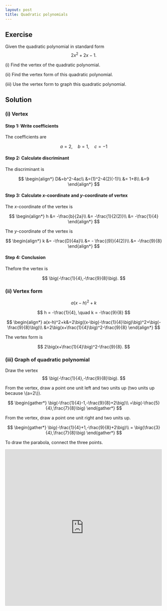 ```yaml
---
layout: post
title: Quadratic polynomials
---
```


## Exercise

Given the quadratic polynomial in standard form
$$
2x^2+2x-1.
$$

(i) Find the vertex of the quadratic polynomial.

(ii) Find the vertex form of this quadratic polynomial.

(iii) Use the vertex form to graph this quadratic polynomial.

## Solution

### (i) Vertex

#### Step 1: Write coefficients

The coefficients are

$$
a=2, \quad b=1,\quad c=-1
$$

#### Step 2: Calculate discriminant

The discriminant is

$$
\begin{align*}
D&=b^2-4ac\\
&=(1)^2-4(2)(-1)\\
&= 1+8\\
&=9
\end{align*}
$$

#### Step 3: Calculate *x*-coordinate and *y*-coordinate of vertex

The *x*-coordinate of the vertex is

$$
\begin{align*}
h &= -\frac{b}{2a}\\
&= -\frac{1}{2(2)}\\
&= -\frac{1}{4}
\end{align*}
$$

The *y*-coordinate of the vertex is

$$
\begin{align*}
k &= -\frac{D}{4a}\\
&= - \frac{(9)}{4(2)}\\
&= -\frac{9}{8}
\end{align*}
$$

#### Step 4: Conclusion

Thefore the vertex is

$$
\big(-\frac{1}{4},-\frac{9}{8}\big).
$$

### (ii) Vertex form

$$
a(x-h)^2+k
$$

$$
h = -\frac{1}{4}, \quad k = -\frac{9}{8}
$$


$$
\begin{align*}
a(x-h)^2+k&=2\big((x-\big(-\frac{1}{4}\big)\big)^2+\big(-\frac{9}{8}\big)\\
&=2\big(x+\frac{1}{4}\big)^2-\frac{9}{8}
\end{align*}
$$

The vertex form is

$$
2\big(x+\frac{1}{4}\big)^2-\frac{9}{8}.
$$

### (iii) Graph of quadratic polynomial

Draw the vertex
$$
\big(-\frac{1}{4},-\frac{9}{8}\big).
$$

From the vertex, draw a point one unit left and two units up (two units up because \\(a=2\\)).

$$
\begin{gather*}
\big(-\frac{1}{4}-1,-\frac{9}{8}+2\big)\\
=\big(-\frac{5}{4},\frac{7}{8}\big)
\end{gather*}
$$

From the vertex, draw a point one unit right and two units up.

$$
\begin{gather*}
\big(-\frac{1}{4}+1,-\frac{9}{8}+2\big)\\
= \big(\frac{3}{4},\frac{7}{8}\big)
\end{gather*}
$$

To draw the parabola, connect the three points.

<iframe src="https://www.desmos.com/calculator/frpdi53xd6?embed" width="500" height="500" style="border: 1px solid #ccc" frameborder=0></iframe>